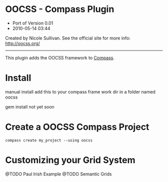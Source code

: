 OOCSS - Compass Plugin
================================

* Port of Version 0.01
* 2010-05-14 03:44

Created by Nicole Sullivan. See the official site for more info: <http://oocss.org/>

---------

This plugin adds the OOCSS framework to [Compass](http://compass-style.org/).

Install
=======
manual install
add this to your compass frame work dir in a folder named oocss

gem install
not yet soon

Create a OOCSS Compass Project
==================================

    compass create my_project --using oocss


Customizing your Grid System
============================

@TODO Paul Irish Example
@TODO Semantic Grids
